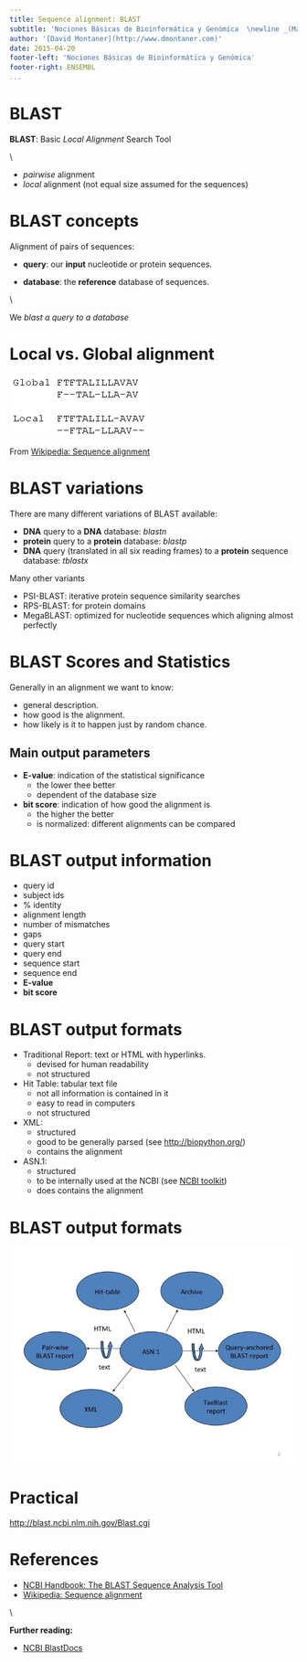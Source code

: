 ```yaml
---
title: Sequence alignment: BLAST
subtitle: 'Nociones Básicas de Bioinformática y Genómica  \newline _(Máster en Bioinformática, Universidad de Valencia)_'
author: '[David Montaner](http://www.dmontaner.com)'
date: 2015-04-20
footer-left: 'Nociones Básicas de Bioinformática y Genómica'
footer-right: ENSEMBL
...
```






[NCBI Handbook: The BLAST Sequence Analysis Tool]: http://www.ncbi.nlm.nih.gov/books/NBK153387
[Wikipedia: Sequence alignment]: http://en.wikipedia.org/wiki/Sequence_alignment



BLAST
================================================================================

__BLAST__: Basic _Local Alignment_ Search Tool

\ 

- _pairwise_ alignment
- _local_ alignment
  (not equal size assumed for the sequences)



BLAST concepts
================================================================================

Alignment of pairs of sequences:

- __query__: our __input__ nucleotide or protein sequences.

- __database__: the __reference__ database of sequences.

\ 

We _blast a query to a database_



Local vs. Global alignment
================================================================================

![](images/Global-local-alignment.png)

From [Wikipedia: Sequence alignment]

<!-- 
\raggedleft{\tiny{\href{http://en.wikipedia.org/wiki/Sequence_alignment}{Wikipedia: Sequence alignment}}}
-->



BLAST variations
================================================================================

There are many different variations of BLAST available:

- __DNA__ query to a __DNA__ database: _blastn_
- __protein__ query to a __protein__ database: _blastp_
- __DNA__ query (translated in all six reading frames) to a __protein__ sequence database: _tblastx_ 

Many other variants 

- PSI-BLAST: iterative protein sequence similarity searches
- RPS-BLAST: for protein domains
- MegaBLAST: optimized for nucleotide sequences which aligning almost perfectly



BLAST Scores and Statistics
================================================================================

Generally in an alignment we want to know: 

- general description.
- how good is the alignment.
- how likely is it to happen just by random chance.


Main output parameters
----------------------

- __E-value__: indication of the statistical significance
	- the lower thee better
	- dependent of the database size
- __bit score__: indication of how good the alignment is
    - the higher the better
	- is normalized: different alignments can be compared



BLAST output information
================================================================================

- query id
- subject ids
- % identity
- alignment length
- number of mismatches
- gaps
- query start
- query end
- sequence start
- sequence end
- __E-value__
- __bit score__



BLAST output formats
================================================================================

- Traditional Report: text or HTML with hyperlinks. 
	- devised for human readability
	- not structured
- Hit Table: tabular text file
	- not all information is contained in it
	- easy to read in computers
    - not structured
- XML:
    - structured
	- good to be generally parsed (see <http://biopython.org/>)
	- contains the alignment
- ASN.1:
    - structured
	- to be internally used at the NCBI (see [NCBI toolkit](http://www.ncbi.nlm.nih.gov/IEB/ToolBox/CPP_DOC/))
	- does contains the alignment


BLAST output formats
================================================================================

![](images/blast_formats.jpg)

<!-- 
From the [NCBI Handbook: The BLAST Sequence Analysis Tool]
-->


Practical
================================================================================

<http://blast.ncbi.nlm.nih.gov/Blast.cgi>

<!-- 

http://www.uniprot.org/uniprot/P60484

>prot0
MTAIIKEIVS RNKRRYQEDG FDLDLTYIYP NIIAMGFPAE RLEGVYRNNI DDVVRFLDSK 
HKNHYKIYNL CAERHYDTAK FNCRVAQYPF EDHNPPQLEL IKPFCEDLDQ WLSEDDNHVA 
AIHCKAGKGR TGVMICAYLL HRGKFLKAQE ALDFYGEVRT RDKKGVTIPS QRRYVYYYSY 
LLKNHLDYRP VALLFHKMMF ETIPMFSGGT CNPQFVVCQL KVKIYSSNSG PTRREDKFMY 
FEFPQPLPVC GDIKVEFFHK QNKMLKKDKM FHFWVNTFFI PGPEETSEKV ENGSLCDQEI 
DSICSIERAD NDKEYLVLTL TKNDLDKANK DKANRYFSPN FKVKLYFTKT VEEPSNPEAS 
SSTSVTPDVS DNEPDHYRYS DTTDSDPENE PFDEDQHTQI TKV 
>prot1
MTAIIKEIVS RNKRRYQEDG FDLDLTYIYP NIIAMGFPAE RLEGVYRNNI DDVVRFLDSK 
HKNHYKIYNL CAERHYDTAK FNCRVAQYPF EDHNPPQLEL IKPFCEDLDQ WLSEDDNHVA 
LLKNHLDYRP VALLFHKMMF ETIPMFSGGT CNPQFVVCQL KVKIYSSNSG PTRREDKFMY 
FEFPQPLPVC GDIKVEFFHK QNKMLKKDKM FHFWVNTFFI PGPEETSEKV ENGSLCDQEI 
DSICSIERAD NDKEYLVLTL TKNDLDKANK DKANRYFSPN FKVKLYFTKT VEEPSNPEAS 
SSTSVTPDVS DNEPDHYRYS DTTDSDPENE PFDEDQHTQI TKV 
>prot2
HKNHYKIYNL CAERHYDTAK FNCRVAQYPF EDHNPPQLEL IKPFCEDLDQ WLSEDDNHVA 
AIHCKAGKGR TGVMICAYLL HRGKFLKAQE ALDFYGEVRT RDKKGVTIPS QRRYVYYYSY 
LLKNHLDYRP VALLFHKMMF ETIPMFSGGT CNPQFVVCQL KVKIYSSNSG PTRREDKFMY 
FEFPQPLPVC GDIKVEFFHK QNKMLKKDKM FHFWVNTFFI PGPEETSEKV ENGSLCDQEI 
DSICSIERAD NDKEYLVLTL TKNDLDKANK DKANRYFSPN FKVKLYFTKT VEEPSNPEAS 
SSTSVTPDVS DNEPDHYRYS DTTDSDPENE PFDEDQHTQI TKV 
>prot3
MTAIIKEIVS RNKRRYQEDG FDLDLTYIYP NIIAMGFPAE RLEGVYRNNI DDVVRFLDSK 
HKNHYKIYNL CAERHYDTAK FNCRVAQYPF EDHNPPQLEL IKPFCEDLDQ WLSEDDNHVA 
AIHCKAGKGR TGVMICAYLL HRGKFLKAQE ALDFYGEVRT RDKKGVTIPS QRRYVYYYSY 
LLKNHLDYRP VALLFHKMMF ETIPMFSGGT CNPQFVVCQL KVKIYSSNSG PTRREDKFMY 
FEFPQPLPVC GDIKVEFFHK QNKMLKKDKM FHFWVNTFFI PGPEETSEKV ENGSLCDQEI 
>prot4
MTAIIKEIVS RNKRRYQEDG FDLDLTYIYP NIIAMGFPAE RLEGVYRNNI DDVVRFLDSK 

AIHCKAGKGR TGVMICAYLL HRGKFLKAQE ALDFYGEVRT RDKKGVTIPS QRRYVYYYSY 

FEFPQPLPVC GDIKVEFFHK QNKMLKKDKM FHFWVNTFFI PGPEETSEKV ENGSLCDQEI 

SSTSVTPDVS DNEPDHYRYS DTTDSDPENE PFDEDQHTQI TKV 

-->



References
================================================================================

- [NCBI Handbook: The BLAST Sequence Analysis Tool]
- [Wikipedia: Sequence alignment]

\ 

__Further reading:__

- [NCBI BlastDocs](http://blast.ncbi.nlm.nih.gov/Blast.cgi?CMD=Web&PAGE_TYPE=BlastDocs)
